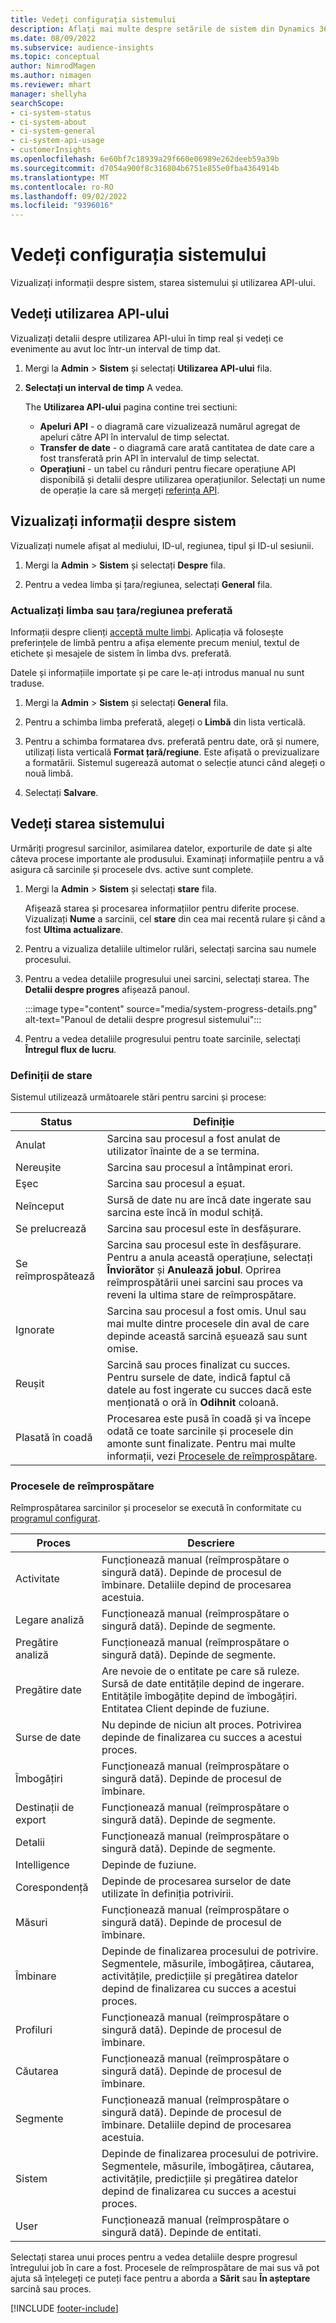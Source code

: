 ```yaml
---
title: Vedeți configurația sistemului
description: Aflați mai multe despre setările de sistem din Dynamics 365 Customer Insights.
ms.date: 08/09/2022
ms.subservice: audience-insights
ms.topic: conceptual
author: NimrodMagen
ms.author: nimagen
ms.reviewer: mhart
manager: shellyha
searchScope:
- ci-system-status
- ci-system-about
- ci-system-general
- ci-system-api-usage
- customerInsights
ms.openlocfilehash: 6e60bf7c18939a29f660e06989e262deeb59a39b
ms.sourcegitcommit: d7054a900f8c316804b6751e855e0fba4364914b
ms.translationtype: MT
ms.contentlocale: ro-RO
ms.lasthandoff: 09/02/2022
ms.locfileid: "9396016"
---
```

# <a name="view-system-configuration"></a>Vedeți configurația sistemului

Vizualizați informații despre sistem, starea sistemului și utilizarea API-ului.

## <a name="view-api-usage"></a>Vedeți utilizarea API-ului

Vizualizați detalii despre utilizarea API-ului în timp real și vedeți ce evenimente au avut loc într-un interval de timp dat.

1. Mergi la **Admin** > **Sistem** și selectați **Utilizarea API-ului** fila.

1. **Selectați un interval de timp** A vedea.

   The **Utilizarea API-ului** pagina contine trei sectiuni:

   - **Apeluri API** - o diagramă care vizualizează numărul agregat de apeluri către API în intervalul de timp selectat.
   - **Transfer de date** - o diagramă care arată cantitatea de date care a fost transferată prin API în intervalul de timp selectat.
   - **Operațiuni** - un tabel cu rânduri pentru fiecare operațiune API disponibilă și detalii despre utilizarea operațiunilor. Selectați un nume de operație la care să mergeți [referința API](https://developer.ci.ai.dynamics.com/api-details#api=CustomerInsights&operation=Get-all-instances).

## <a name="view-system-information"></a>Vizualizați informații despre sistem

Vizualizați numele afișat al mediului, ID-ul, regiunea, tipul și ID-ul sesiunii.

1. Mergi la **Admin** > **Sistem** și selectați **Despre** fila.

1. Pentru a vedea limba și țara/regiunea, selectați **General** fila.

### <a name="update-preferred-language-or-countryregion"></a>Actualizați limba sau țara/regiunea preferată

Informații despre clienți [acceptă multe limbi](/dynamics365/get-started/availability). Aplicația vă folosește preferințele de limbă pentru a afișa elemente precum meniul, textul de etichete și mesajele de sistem în limba dvs. preferată.

Datele și informațiile importate și pe care le-ați introdus manual nu sunt traduse.

1. Mergi la **Admin** > **Sistem** și selectați **General** fila.

1. Pentru a schimba limba preferată, alegeți o **Limbă** din lista verticală.

1. Pentru a schimba formatarea dvs. preferată pentru date, oră și numere, utilizați lista verticală **Format țară/regiune**. Este afișată o previzualizare a formatării. Sistemul sugerează automat o selecție atunci când alegeți o nouă limbă.

1. Selectați **Salvare**.

## <a name="view-system-status"></a>Vedeți starea sistemului

Urmăriți progresul sarcinilor, asimilarea datelor, exporturile de date și alte câteva procese importante ale produsului. Examinați informațiile pentru a vă asigura că sarcinile și procesele dvs. active sunt complete.

1. Mergi la **Admin** > **Sistem** și selectați **stare** fila.

   Afișează starea și procesarea informațiilor pentru diferite procese. Vizualizați **Nume** a sarcinii, cel **stare** din cea mai recentă rulare și când a fost **Ultima actualizare**.

1. Pentru a vizualiza detaliile ultimelor rulări, selectați sarcina sau numele procesului.

1. Pentru a vedea detaliile progresului unei sarcini, selectați starea. The **Detalii despre progres** afișează panoul.

   :::image type="content" source="media/system-progress-details.png" alt-text="Panoul de detalii despre progresul sistemului":::

1. Pentru a vedea detaliile progresului pentru toate sarcinile, selectați **Întregul flux de lucru**.

### <a name="status-definitions"></a>Definiții de stare

Sistemul utilizează următoarele stări pentru sarcini și procese:

|Status  |Definiție  |
|---------|---------|
|Anulat |Sarcina sau procesul a fost anulat de utilizator înainte de a se termina.   |
|Nereușite   |Sarcina sau procesul a întâmpinat erori.         |
|Eşec  |Sarcina sau procesul a eșuat.  |
|Neînceput   |Sursă de date nu are încă date ingerate sau sarcina este încă în modul schiță.         |
|Se prelucrează  |Sarcina sau procesul este în desfășurare.  |
|Se reîmprospătează    |Sarcina sau procesul este în desfășurare. Pentru a anula această operațiune, selectați **Înviorător** și **Anulează jobul**. Oprirea reîmprospătării unei sarcini sau proces va reveni la ultima stare de reîmprospătare.       |
|Ignorate  |Sarcina sau procesul a fost omis. Unul sau mai multe dintre procesele din aval de care depinde această sarcină eșuează sau sunt omise.|
|Reușit  |Sarcină sau proces finalizat cu succes. Pentru sursele de date, indică faptul că datele au fost ingerate cu succes dacă este menționată o oră în **Odihnit** coloană.|
|Plasată în coadă | Procesarea este pusă în coadă și va începe odată ce toate sarcinile și procesele din amonte sunt finalizate. Pentru mai multe informații, vezi [Procesele de reîmprospătare](#refresh-processes).|

### <a name="refresh-processes"></a>Procesele de reîmprospătare

Reîmprospătarea sarcinilor și proceselor se execută în conformitate cu [programul configurat](schedule-refresh.md).

|Proces  |Descriere  |
|---------|---------|
|Activitate  |Funcționează manual (reîmprospătare o singură dată). Depinde de procesul de îmbinare. Detaliile depind de procesarea acestuia.|
|Legare analiză |Funcționează manual (reîmprospătare o singură dată). Depinde de segmente.  |
|Pregătire analiză |Funcționează manual (reîmprospătare o singură dată). Depinde de segmente.  |
|Pregătire date   |Are nevoie de o entitate pe care să ruleze. Sursă de date entitățile depind de ingerare. Entitățile îmbogățite depind de îmbogățiri. Entitatea Client depinde de fuziune.  |
|Surse de date   |Nu depinde de niciun alt proces. Potrivirea depinde de finalizarea cu succes a acestui proces.  |
|Îmbogățiri   |Funcționează manual (reîmprospătare o singură dată). Depinde de procesul de îmbinare. |
|Destinații de export |Funcționează manual (reîmprospătare o singură dată). Depinde de segmente.  |
|Detalii |Funcționează manual (reîmprospătare o singură dată). Depinde de segmente.  |
|Intelligence   |Depinde de fuziune.   |
|Corespondență |Depinde de procesarea surselor de date utilizate în definiția potrivirii.      |
|Măsuri  |Funcționează manual (reîmprospătare o singură dată). Depinde de procesul de îmbinare.  |
|Îmbinare   |Depinde de finalizarea procesului de potrivire. Segmentele, măsurile, îmbogățirea, căutarea, activitățile, predicțiile și pregătirea datelor depind de finalizarea cu succes a acestui proces.   |
|Profiluri   |Funcționează manual (reîmprospătare o singură dată). Depinde de procesul de îmbinare. |
|Căutarea   |Funcționează manual (reîmprospătare o singură dată). Depinde de procesul de îmbinare. |
|Segmente  |Funcționează manual (reîmprospătare o singură dată). Depinde de procesul de îmbinare. Detaliile depind de procesarea acestuia.|
|Sistem   |Depinde de finalizarea procesului de potrivire. Segmentele, măsurile, îmbogățirea, căutarea, activitățile, predicțiile și pregătirea datelor depind de finalizarea cu succes a acestui proces.   |
|User  |Funcționează manual (reîmprospătare o singură dată). Depinde de entitati.  |

Selectați starea unui proces pentru a vedea detaliile despre progresul întregului job în care a fost. Procesele de reîmprospătare de mai sus vă pot ajuta să înțelegeți ce puteți face pentru a aborda a **Sărit** sau **În așteptare** sarcină sau proces.


[!INCLUDE [footer-include](includes/footer-banner.md)]
